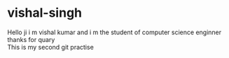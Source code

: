 # vishal-singh
<span>Hello ji 
i m vishal kumar
and i m the student of computer science enginner
thanks for quary
</span>
<br>
This is my second git practise
